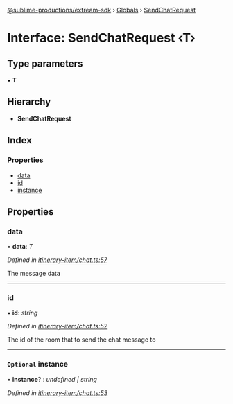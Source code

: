 [@sublime-productions/extream-sdk](../README.md) › [Globals](../globals.md) › [SendChatRequest](sendchatrequest.md)

# Interface: SendChatRequest ‹**T**›

## Type parameters

▪ **T**

## Hierarchy

* **SendChatRequest**

## Index

### Properties

* [data](sendchatrequest.md#data)
* [id](sendchatrequest.md#id)
* [instance](sendchatrequest.md#optional-instance)

## Properties

###  data

• **data**: *T*

*Defined in [itinerary-item/chat.ts:57](https://github.com/Extream-SaaS/ex-sdk/blob/849839b/src/itinerary-item/chat.ts#L57)*

The message data

___

###  id

• **id**: *string*

*Defined in [itinerary-item/chat.ts:52](https://github.com/Extream-SaaS/ex-sdk/blob/849839b/src/itinerary-item/chat.ts#L52)*

The id of the room that to send the chat message to

___

### `Optional` instance

• **instance**? : *undefined | string*

*Defined in [itinerary-item/chat.ts:53](https://github.com/Extream-SaaS/ex-sdk/blob/849839b/src/itinerary-item/chat.ts#L53)*
